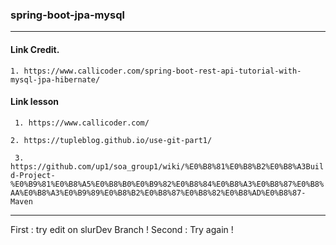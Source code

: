 ### spring-boot-jpa-mysql
---
#### Link Credit.
`1. https://www.callicoder.com/spring-boot-rest-api-tutorial-with-mysql-jpa-hibernate/`

#### Link lesson
` 1. https://www.callicoder.com/`

` 2. https://tupleblog.github.io/use-git-part1/ `

` 3. https://github.com/up1/soa_group1/wiki/%E0%B8%81%E0%B8%B2%E0%B8%A3Build-Project-%E0%B9%81%E0%B8%A5%E0%B8%B0%E0%B9%82%E0%B8%84%E0%B8%A3%E0%B8%87%E0%B8%AA%E0%B8%A3%E0%B9%89%E0%B8%B2%E0%B8%87%E0%B8%82%E0%B8%AD%E0%B8%87-Maven`

---------------
First : try edit on slurDev Branch !
Second : Try again !

